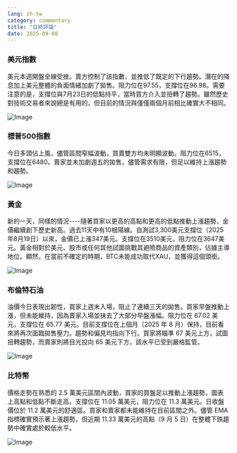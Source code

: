 ```yaml
---
lang: zh-tw
category: commentary
title: "日終評論"
date: 2025-09-08
---
```


### 美元指數

美元本週開盤全線受挫。賣方控制了該指數，並推低了既定的下行趨勢。潛在的降息加上美元整體的負面情緒加劇了拋售。阻力位在97.55，支撐位在96.98。需要注意的是，支撐位與7月23日的低點持平，當時買方介入並扭轉了趨勢。雖然歷史對技術交易者來說總是有用的，但目前的情況與僅僅兩個月前相比確實大不相同。

![Image](https://markleighedu.github.io/img/Sep-2025/08-Sep-2025/usdindex.jpg)

### 標普500指數

今日多頭佔上風，儘管區間窄幅波動，買賣雙方均未明顯波動。阻力位在6515，支撐位在6480。賣家並未加劇週五的拋售，儘管需求有限，但足以維持上漲趨勢和趨勢。

![Image](https://markleighedu.github.io/img/Sep-2025/08-Sep-2025/sp500.jpg)

### 黃金

新的一天，同樣的情況----隨著買家以更高的高點和更高的低點推動上漲趨勢，金價繼續創下歷史新高。過去11天中有10根陽線。自測試3,300美元支撐位（2025年8月19日）以來，金價已上漲347美元。支撐位在3510美元，阻力位在3647美元。黃金相對於美元、股市或任何其他試圖挑戰其避險商品的資產類別，佔據主導地位。顯然，在當前不確定的時期，BTC未能成功取代XAU，並獲得這個頭銜。

![Image](https://markleighedu.github.io/img/Sep-2025/08-Sep-2025/gold.jpg)

### 布倫特石油

油價今日表現出韌性，買家上週末入場，阻止了連續三天的拋售。買家早盤推動上漲，但未能維持，因為賣家入場並抹去了大部分早盤漲幅。阻力位在 67.02 美元，支撐位在 65.77 美元。目前支撐位在上個月（2025 年 8 月）保持，目前看來將再次面臨拋售壓力。趨勢和偏見均指向下行。買家將瞄準 67 美元上方，試圖扭轉趨勢，而賣家則將目光投向 65 美元下方，該水平已受到嚴格監管。

![Image](https://markleighedu.github.io/img/Sep-2025/08-Sep-2025/brentoil.jpg)

### 比特幣

價格走勢在熟悉的 2.5 萬美元區間內波動，買家的買盤足以推動上漲趨勢，圖表上高點和低點不斷走高。支撐位在 11.05 萬美元，阻力位在 11.3 萬美元。日收盤價位於 11.2 萬美元的舒適區。買家和賣家都未能維持在目前區間之外。儘管 EMA 指標確實預示著上漲趨勢，但近期 11.33 萬美元的高點（9 月 5 日）在整體下跌趨勢中確實處於較低水平。

![Image](https://markleighedu.github.io/img/Sep-2025/08-Sep-2025/bitcoin.jpg)

